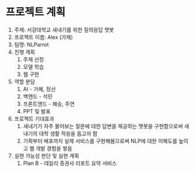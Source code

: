 # 프로젝트 계획
 
1. 주제: 서강대학교 새내기를 위한 질의응답 챗봇 
2. 프로젝트 이름: Alex (가제) 
3. 팀명: NLParrot 
4. 진행 계획 
    1. 주제 선정 
    2. 모델 학습
    3. 웹 구현 
5. 역할 분담
    1. AI - 가혜, 정선
    2. 백엔드 - 석민
    3. 프론트엔드 - 해승, 주연
    4. PPT 및 발표 
6. 프로젝트 기대효과 
    1. 새내기가 자주 물어보는 질문에 대한 답변을 제공하는 챗봇을 구현함으로써 새내기의 대학 생활 적응을 돕고자 함 
    2. 기획부터 배포까지 실제 서비스를 구현해봄으로써 NLP에 대한 이해도를 높이고 웹 개발 경험을 쌓음 
7. 실현 가능성 판단 및 실현 계획 
    1. Plan B - 데일리 증권사 리포트 요약 서비스
